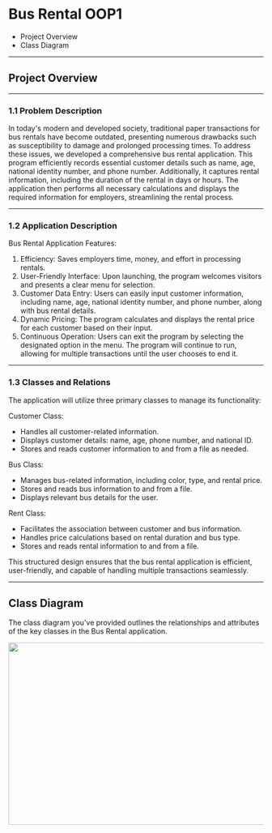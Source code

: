# Bus Rental OOP1

- Project Overview
- Class Diagram 

***


## Project Overview
***

### 1.1 Problem Description
In today's modern and developed society, traditional paper transactions for bus rentals have become outdated, presenting numerous drawbacks such as susceptibility to damage and prolonged processing times. To address these issues, we developed a comprehensive bus rental application. This program efficiently records essential customer details such as name, age, national identity number, and phone number. Additionally, it captures rental information, including the duration of the rental in days or hours. The application then performs all necessary calculations and displays the required information for employers, streamlining the rental process.


***

### 1.2 Application Description
Bus Rental Application Features:
1. Efficiency: Saves employers time, money, and effort in processing rentals.
2. User-Friendly Interface: Upon launching, the program welcomes visitors and presents a clear menu for selection.
3. Customer Data Entry: Users can easily input customer information, including name, age, national identity number, and phone number, along with bus rental details.
4. Dynamic Pricing: The program calculates and displays the rental price for each customer based on their input.
5. Continuous Operation: Users can exit the program by selecting the designated option in the menu. The program will continue to run, allowing for multiple transactions until the user chooses to end it.


***

### 1.3 Classes and Relations
The application will utilize three primary classes to manage its functionality:

Customer Class:
- Handles all customer-related information.
- Displays customer details: name, age, phone number, and national ID.
- Stores and reads customer information to and from a file as needed.


Bus Class:
- Manages bus-related information, including color, type, and rental price.
- Stores and reads bus information to and from a file.
- Displays relevant bus details for the user.


Rent Class:
- Facilitates the association between customer and bus information.
- Handles price calculations based on rental duration and bus type.
- Stores and reads rental information to and from a file.


This structured design ensures that the bus rental application is efficient, user-friendly, and capable of handling multiple transactions seamlessly.


***
## Class Diagram 
The class diagram you've provided outlines the relationships and attributes of the key classes in the Bus Rental application. 

<img src="https://github.com/user-attachments/assets/7a8c6cc6-93a7-4de8-99a6-5e5f4f72f649" width="600" height="360">

